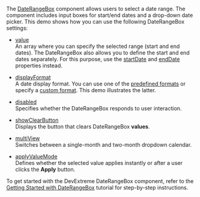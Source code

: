 The [DateRangeBox](/Documentation/ApiReference/UI_Components/dxDateRangeBox/) component allows users to select a date range. The component includes input boxes for start/end dates and a drop-down date picker. This demo shows how you can use the following DateRangeBox settings:

- [value](/Documentation/ApiReference/UI_Components/dxDateRangeBox/Configuration/#value)     
An array where you can specify the selected range (start and end dates). The DateRangeBox also allows you to define the start and end dates separately. For this purpose, use the [startDate](/Documentation/ApiReference/UI_Components/dxDateRangeBox/Configuration/#startDate) and [endDate](/Documentation/ApiReference/UI_Components/dxDateRangeBox/Configuration/#endDate) properties instead.

- [displayFormat](/Documentation/ApiReference/UI_Components/dxDateRangeBox/Configuration/#displayFormat)        
A date display format. You can use one of the [predefined formats](/Documentation/ApiReference/Common/Object_Structures/format/#type) or specify a [custom format](/Documentation/Guide/Common/Value_Formatting/#Format_Widget_Values/Custom_Format_String). This demo illustrates the latter.

- [disabled](/Documentation/ApiReference/UI_Components/dxDateRangeBox/Configuration/#disabled)        
Specifies whether the DateRangeBox responds to user interaction.

- [showClearButton](/Documentation/ApiReference/UI_Components/dxDateRangeBox/Configuration/#showClearButton)        
Displays the button that clears DateRangeBox **values**.

- [multiView](/Documentation/ApiReference/UI_Components/dxDateRangeBox/Configuration/#multiView)     
Switches between a single-month and two-month dropdown calendar.

- [applyValueMode](/Documentation/ApiReference/UI_Components/dxDateBox/Configuration/#applyValueMode)     
Defines whether the selected value applies instantly or after a user clicks the **Apply** button.

To get started with the DevExtreme DateRangeBox component, refer to the [Getting Started with DateRangeBox](/Documentation/Guide/UI_Components/DateRangeBox/Getting_Started_with_DateRangeBox/) tutorial for step-by-step instructions.